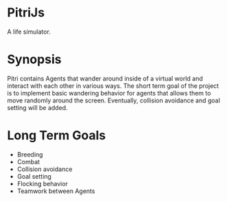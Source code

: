 PitriJs
=======

A life simulator.

Synopsis
========

Pitri contains Agents that wander around inside of a virtual world and interact with each other in various ways.
The short term goal of the project is to implement basic wandering behavior for agents that allows them to move 
randomly around the screen. Eventually, collision avoidance and goal setting will be added.

Long Term Goals
===============

- Breeding
- Combat
- Collision avoidance
- Goal setting
- Flocking behavior
- Teamwork between Agents